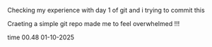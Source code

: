 Checking my experience with day 1 of git 
and i trying to commit this 

Craeting a simple git repo made me to feel overwhelmed !!!

time 00.48 01-10-2025
